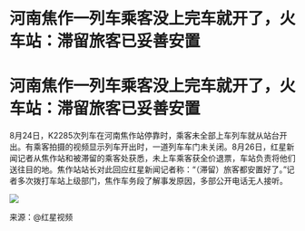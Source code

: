 # 河南焦作一列车乘客没上完车就开了，火车站：滞留旅客已妥善安置

# 河南焦作一列车乘客没上完车就开了，火车站：滞留旅客已妥善安置

8月24日，K2285次列车在河南焦作站停靠时，乘客未全部上车列车就从站台开出。有乘客拍摄的视频显示列车开出时，一道列车车门未关闭。8月26日，红星新闻记者从焦作站和被滞留的乘客处获悉，未上车乘客获全价退票，车站负责将他们送往目的地。焦作站站长对此回应红星新闻记者称：“（滞留）旅客都安置好了。”记者多次拨打车站上级部门，焦作车务段了解事发原因，多部公开电话无人接听。

![](https://inews.gtimg.com/om_bt/O2hs_4cUPkHNKl7XubL55iQbaXn5fmv1Hihsk6eL_V9AMAA/1000)

来源：@红星视频

